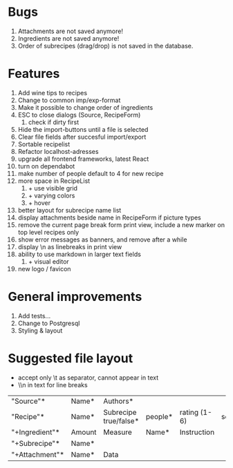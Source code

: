 # Bugs

1. Attachments are not saved anymore!
2. Ingredients are not saved anymore!
2. Order of subrecipes (drag/drop) is not saved in the database.

# Features

1. Add wine tips to recipes
2. Change to common imp/exp-format
3. Make it possible to change order of ingredients
4. ESC to close dialogs (Source, RecipeForm)
    1. check if dirty first
5. Hide the import-buttons until a file is selected
6. Clear file fields after succesful import/export
7. Sortable recipelist
8. Refactor localhost-adresses
9. upgrade all frontend frameworks, latest React
10. turn on dependabot
11. make number of people default to 4 for new recipe
12. more space in RecipeList
    1. \+ use visible grid
    2. \+ varying colors
    3. \+ hover
13. better layout for subrecipe name list
14. display attachments beside name in RecipeForm if picture types
15. remove the current page break form print view, include a new marker on top level recipes only
16. show error messages as banners, and remove after a while
17. display \n as linebreaks in print view
18. ability to use markdown in larger text fields
    1. \+ visual editor
19. new logo / favicon

# General improvements

1. Add tests...
2. Change to Postgresql
3. Styling & layout

# Suggested file layout
- accept only \t as separator, cannot appear in text
- \\\n in text for line breaks

|  |  |   |  |  |  |  |  |  | |
| --------- | ----- |-----------------------| ------- | ------------ | ------ | --------------- | ----- | ------ | -------|
| "Source"* | Name* | Authors*              |
| "Recipe"* | Name* | Subrecipe true/false* | people* | rating (1-6) | served |  instructions* | notes | source | pageref|
| "+Ingredient"* | Amount | Measure               | Name*  | Instruction |
| "+Subrecipe"* | Name* |
| "+Attachment"* | Name* | Data |
